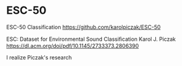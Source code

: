 # ESC-50
ESC-50 Classification
https://github.com/karolpiczak/ESC-50

ESC: Dataset for Environmental Sound Classiﬁcation
Karol J. Piczak
https://dl.acm.org/doi/pdf/10.1145/2733373.2806390

I realize Piczak's research
